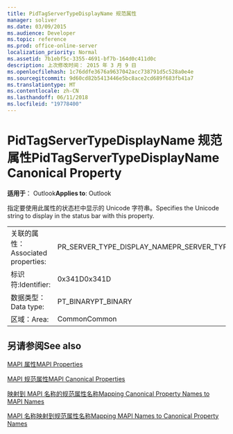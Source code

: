```yaml
---
title: PidTagServerTypeDisplayName 规范属性
manager: soliver
ms.date: 03/09/2015
ms.audience: Developer
ms.topic: reference
ms.prod: office-online-server
localization_priority: Normal
ms.assetid: 7b1ebf5c-3355-4691-bf7b-164d0c411d0c
description: 上次修改时间： 2015 年 3 月 9 日
ms.openlocfilehash: 1c76ddfe3676a9637042acc738791d5c528a0e4e
ms.sourcegitcommit: 9d60cd82b5413446e5bc8ace2cd689f683fb41a7
ms.translationtype: MT
ms.contentlocale: zh-CN
ms.lasthandoff: 06/11/2018
ms.locfileid: "19778400"
---
```

# <a name="pidtagservertypedisplayname-canonical-property"></a><span data-ttu-id="6e4c2-103">PidTagServerTypeDisplayName 规范属性</span><span class="sxs-lookup"><span data-stu-id="6e4c2-103">PidTagServerTypeDisplayName Canonical Property</span></span>

  
  
<span data-ttu-id="6e4c2-104">**适用于**： Outlook</span><span class="sxs-lookup"><span data-stu-id="6e4c2-104">**Applies to**: Outlook</span></span> 
  
<span data-ttu-id="6e4c2-105">指定要使用此属性的状态栏中显示的 Unicode 字符串。</span><span class="sxs-lookup"><span data-stu-id="6e4c2-105">Specifies the Unicode string to display in the status bar with this property.</span></span>
  
|||
|:-----|:-----|
|<span data-ttu-id="6e4c2-106">关联的属性：</span><span class="sxs-lookup"><span data-stu-id="6e4c2-106">Associated properties:</span></span>  <br/> |<span data-ttu-id="6e4c2-107">PR_SERVER_TYPE_DISPLAY_NAME</span><span class="sxs-lookup"><span data-stu-id="6e4c2-107">PR_SERVER_TYPE_DISPLAY_NAME</span></span>  <br/> |
|<span data-ttu-id="6e4c2-108">标识符:</span><span class="sxs-lookup"><span data-stu-id="6e4c2-108">Identifier:</span></span>  <br/> |<span data-ttu-id="6e4c2-109">0x341D</span><span class="sxs-lookup"><span data-stu-id="6e4c2-109">0x341D</span></span>  <br/> |
|<span data-ttu-id="6e4c2-110">数据类型：</span><span class="sxs-lookup"><span data-stu-id="6e4c2-110">Data type:</span></span>  <br/> |<span data-ttu-id="6e4c2-111">PT_BINARY</span><span class="sxs-lookup"><span data-stu-id="6e4c2-111">PT_BINARY</span></span>  <br/> |
|<span data-ttu-id="6e4c2-112">区域：</span><span class="sxs-lookup"><span data-stu-id="6e4c2-112">Area:</span></span>  <br/> |<span data-ttu-id="6e4c2-113">Common</span><span class="sxs-lookup"><span data-stu-id="6e4c2-113">Common</span></span>  <br/> |
   
## <a name="see-also"></a><span data-ttu-id="6e4c2-114">另请参阅</span><span class="sxs-lookup"><span data-stu-id="6e4c2-114">See also</span></span>



[<span data-ttu-id="6e4c2-115">MAPI 属性</span><span class="sxs-lookup"><span data-stu-id="6e4c2-115">MAPI Properties</span></span>](mapi-properties.md)
  
[<span data-ttu-id="6e4c2-116">MAPI 规范属性</span><span class="sxs-lookup"><span data-stu-id="6e4c2-116">MAPI Canonical Properties</span></span>](mapi-canonical-properties.md)
  
[<span data-ttu-id="6e4c2-117">映射到 MAPI 名称的规范属性名称</span><span class="sxs-lookup"><span data-stu-id="6e4c2-117">Mapping Canonical Property Names to MAPI Names</span></span>](mapping-canonical-property-names-to-mapi-names.md)
  
[<span data-ttu-id="6e4c2-118">MAPI 名称映射到规范属性名称</span><span class="sxs-lookup"><span data-stu-id="6e4c2-118">Mapping MAPI Names to Canonical Property Names</span></span>](mapping-mapi-names-to-canonical-property-names.md)

